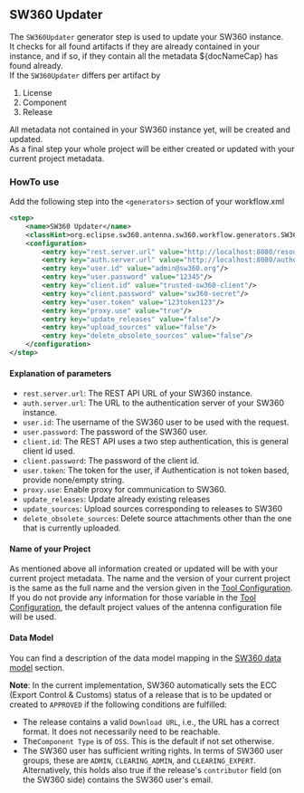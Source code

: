 ## SW360 Updater
The `SW360Updater` generator step is used to update your SW360 instance.   
It checks for all found artifacts if they are already contained in your instance, 
and if so, if they contain all the metadata ${docNameCap} has found already.  
If the `SW360Updater` differs per artifact by 

1. License
2. Component
3. Release

All metadata not contained in your SW360 instance yet, will be created and updated.  
As a final step your whole project will be either created or updated with your current project metadata. 

### HowTo use
Add the following step into the `<generators>` section of your workflow.xml

```xml
<step>
    <name>SW360 Updater</name>
    <classHint>org.eclipse.sw360.antenna.sw360.workflow.generators.SW360Updater</classHint>
    <configuration>
        <entry key="rest.server.url" value="http://localhost:8080/resource/api"/>
        <entry key="auth.server.url" value="http://localhost:8080/authorization/oauth/token"/>
        <entry key="user.id" value="admin@sw360.org"/>
        <entry key="user.password" value="12345"/>
        <entry key="client.id" value="trusted-sw360-client"/>
        <entry key="client.password" value="sw360-secret"/>
        <entry key="user.token" value="123token123"/>
        <entry key="proxy.use" value="true"/>
        <entry key="update_releases" value="false"/>
        <entry key="upload_sources" value="false"/>
        <entry key="delete_obsolete_sources" value="false"/>
    </configuration>
</step>
```

#### Explanation of parameters
* `rest.server.url`: The REST API URL of your SW360 instance.
* `auth.server.url`: The URL to the authentication server of your SW360 instance.
* `user.id`: The username of the SW360 user to be used with the request.
* `user.password`: The password of the SW360 user.
* `client.id`: The REST API uses a two step authentication, this is general client id used.
* `client.password`: The password of the client id.
* `user.token`: The token for the user, if Authentication is not token based, provide none/empty string.
* `proxy.use`: Enable proxy for communication to SW360.
* `update_releases`: Update already existing releases 
* `update_sources`: Upload sources corresponding to releases to SW360
* `delete_obsolete_sources`: Delete source attachments other than the one that is currently uploaded.

#### Name of your Project
As mentioned above all information created or updated will be with your current project metadata. 
The name and the version of your current project is the same as the full name and the version 
given in the [Tool Configuration](../tool-configuration.html). If you do not provide any information
for those variable in the [Tool Configuration](../tool-configuration.html), the default project values of 
the antenna configuration file will be used. 

#### Data Model
You can find a description of the data model mapping in the [SW360 data model](../sw360-data-model.html) section.

**Note**:
In the current implementation, SW360 automatically sets the ECC (Export Control & Customs) status of a release that 
is to be updated or created to `APPROVED` if the following conditions are fulfilled:
* The release contains a valid `Download URL`, i.e., the URL has a correct format. It does not necessarily need to be 
reachable.
* The`Component Type` is of `OSS`. This is the default if not set otherwise.
* The SW360 user has sufficient writing rights. In terms of SW360 user groups, these are `ADMIN`, `CLEARING_ADMIN`, and
`CLEARING_EXPERT`. Alternatively, this holds also true if the release's `contributor` field (on the SW360 side)
contains the SW360 user's email.